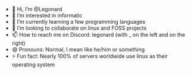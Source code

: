 - 👋 Hi, I’m @Legonard
- 👀 I’m interested in informatic
- 🌱 I’m currently learning a few programming languages
- 💞️ I’m looking to collaborate on linux and FOSS projects
- 📫 How to reach me on Discord: legonard (with _ on the left and on the right)
- 😄 Pronouns: Normal, I mean like he/him or something
- ⚡ Fun fact: Nearly 100% of servers worldwide use linux as their operating system
